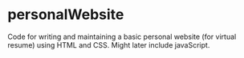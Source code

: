 # personalWebsite

Code for writing and maintaining a basic personal website (for virtual resume) using HTML and CSS. Might later include javaScript. 
